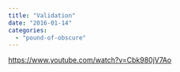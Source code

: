 ```yaml
---
title: "Validation"
date: "2016-01-14"
categories: 
  - "pound-of-obscure"
---
```


https://www.youtube.com/watch?v=Cbk980jV7Ao
